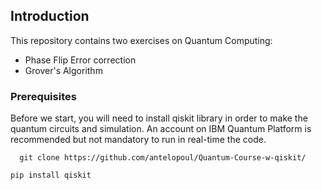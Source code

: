 <!-- GETTING STARTED -->
## Introduction
This repository contains two exercises on Quantum Computing:
- Phase Flip Error correction
- Grover's Algorithm


### Prerequisites

Before we start, you will need to install qiskit library in order to make the quantum circuits and simulation.
An account on IBM Quantum Platform is recommended but not mandatory to run in real-time the code.

```
  git clone https://github.com/antelopoul/Quantum-Course-w-qiskit/
  ```

  ```
  pip install qiskit
  ```
